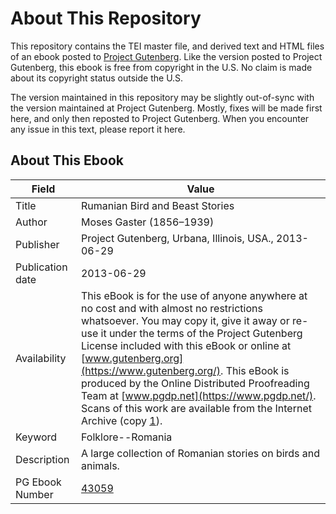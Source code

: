 # About This Repository

This repository contains the TEI master file, and derived text and HTML files of an ebook posted to [Project Gutenberg](https://www.gutenberg.org/). Like the version posted to Project Gutenberg, this ebook is free from copyright in the U.S. No claim is made about its copyright status outside the U.S.

The version maintained in this repository may be slightly out-of-sync with the version maintained at Project Gutenberg. Mostly, fixes will be made first here, and only then reposted to Project Gutenberg. When you encounter any issue in this text, please report it here.

## About This Ebook

| Field | Value |
| ----- | ----- |
| Title | Rumanian Bird and Beast Stories |
| Author | Moses Gaster (1856–1939) |
| Publisher | Project Gutenberg, Urbana, Illinois, USA., 2013-06-29 |
| Publication date | 2013-06-29 |
| Availability | This eBook is for the use of anyone anywhere at no cost and with almost no restrictions whatsoever. You may copy it, give it away or re-use it under the terms of the Project Gutenberg License included with this eBook or online at [www.gutenberg.org](https://www.gutenberg.org/). This eBook is produced by the Online Distributed Proofreading Team at [www.pgdp.net](https://www.pgdp.net/). Scans of this work are available from the Internet Archive (copy [1](https://archive.org/details/rumanianbirdbeas00gastuoft)). |
| Keyword | Folklore--Romania |
| Description | A large collection of Romanian stories on birds and animals. |
| PG Ebook Number | [43059](https://www.gutenberg.org/ebooks/43059) |
